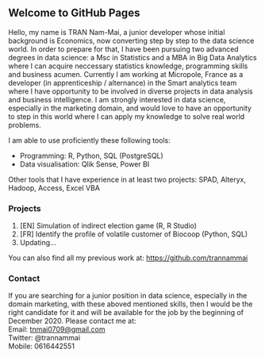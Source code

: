 ## Welcome to GitHub Pages

Hello, my name is TRAN Nam-Mai, a junior developer whose initial background is Economics, now converting step by step to the data science world. In order to prepare for that, I have been pursuing two advanced degrees in data science: a Msc in Statistics and a MBA in Big Data Analytics where I can acquire neccessary statistics knowledge, programming skills and business acumen. Currently I am working at Micropole, France as a developer (in apprenticeship / alternance) in the Smart analytics team where I have opportunity to be involved in diverse projects in data analysis and business intelligence. I am strongly interested in data science, especially in the marketing domain, and would love to have an opportunity to step in this world where I can apply my knowledge to solve real world problems.

I am able to use proficiently these following tools:

- Programming: R, Python, SQL (PostgreSQL)
- Data visualisation: Qlik Sense, Power BI

Other tools that I have experience in at least two projects: SPAD, Alteryx, Hadoop, Access, Excel VBA

### Projects
1. [EN] Simulation of indirect election game (R, R Studio)
2. [FR] Identify the profile of volatile customer of Biocoop (Python, SQL)
3. Updating...

You can also find all my previous work at: https://github.com/trannammai

### Contact

If you are searching for a junior position in data science, especially in the domain marketing, with these aboved mentioned skills, then I would be the right candidate for it and will be available for the job by the beginning of December 2020. Please contact me at: <br/>
Email: tnmai0709@gmail.com <br/>
Twitter: @trannammai<br/>
Mobile: 0616442551<br/>



